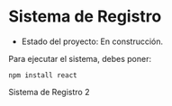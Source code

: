 <h1>Sistema de Registro</h1>

- Estado del proyecto: En construcción.

Para ejecutar el sistema, debes poner: 

```npm install react```

Sistema de Registro 2


